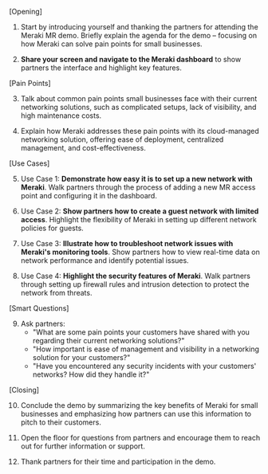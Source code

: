 [Opening]

1. Start by introducing yourself and thanking the partners for attending the Meraki MR demo. Briefly explain the agenda for the demo – focusing on how Meraki can solve pain points for small businesses.

2. **Share your screen and navigate to the Meraki dashboard** to show partners the interface and highlight key features.

[Pain Points]

3. Talk about common pain points small businesses face with their current networking solutions, such as complicated setups, lack of visibility, and high maintenance costs.

4. Explain how Meraki addresses these pain points with its cloud-managed networking solution, offering ease of deployment, centralized management, and cost-effectiveness.

[Use Cases]

5. Use Case 1: **Demonstrate how easy it is to set up a new network with Meraki**. Walk partners through the process of adding a new MR access point and configuring it in the dashboard.

6. Use Case 2: **Show partners how to create a guest network with limited access**. Highlight the flexibility of Meraki in setting up different network policies for guests.

7. Use Case 3: **Illustrate how to troubleshoot network issues with Meraki's monitoring tools**. Show partners how to view real-time data on network performance and identify potential issues.

8. Use Case 4: **Highlight the security features of Meraki**. Walk partners through setting up firewall rules and intrusion detection to protect the network from threats.

[Smart Questions]

9. Ask partners:
   - "What are some pain points your customers have shared with you regarding their current networking solutions?"
   - "How important is ease of management and visibility in a networking solution for your customers?"
   - "Have you encountered any security incidents with your customers' networks? How did they handle it?"

[Closing]

10. Conclude the demo by summarizing the key benefits of Meraki for small businesses and emphasizing how partners can use this information to pitch to their customers.

11. Open the floor for questions from partners and encourage them to reach out for further information or support.

12. Thank partners for their time and participation in the demo.